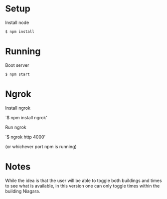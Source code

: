 # Setup 

Install node

`$ npm install`

# Running

Boot server

`$ npm start`

# Ngrok

Install ngrok

`$ npm install ngrok'

Run ngrok

`$ ngrok http 4000'

(or whichever port npm is running)

# Notes

While the idea is that the user will be able to toggle both buildings and times to see what is available, in this version one can only toggle times within the building Niagara.
